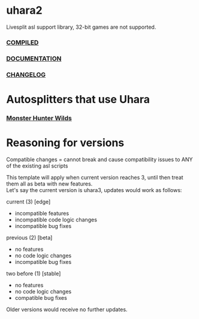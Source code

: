 # uhara2
Livesplit asl support library, 32-bit games are not supported.

### [COMPILED](https://github.com/ru-mii/uhara/tree/main/bin)

### [DOCUMENTATION](https://github.com/ru-mii/uhara/tree/main/doc)

### [CHANGELOG](https://github.com/ru-mii/uhara/blob/main/clog/README.md)

# Autosplitters that use Uhara
### [Monster Hunter Wilds](https://raw.githubusercontent.com/TheDementedSalad/Monster-Hunter-Wilds-Autosplitter/refs/heads/main/Monster%20Hunter%20Wilds.asl)   

# Reasoning for versions
Compatible changes = cannot break and cause compatibility issues to ANY of the existing asl scripts

This template will apply when current version reaches 3, until then treat them all as beta with new features.   
Let's say the current version is uhara3, updates would work as follows:

current (3) [edge]
* incompatible features
* incompatible code logic changes
* incompatible bug fixes

previous (2) [beta]
* no features
* no code logic changes
* incompatible bug fixes

two before (1) [stable]
* no features
* no code logic changes
* compatible bug fixes

Older versions would receive no further updates.
